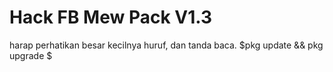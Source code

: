 # Hack FB Mew Pack V1.3 

harap perhatikan besar kecilnya huruf, dan tanda baca.
$pkg update && pkg upgrade 
$
